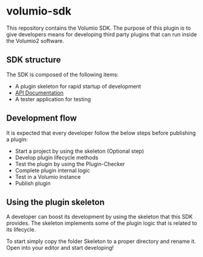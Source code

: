 # volumio-sdk

This repository contains the Volumio SDK. The purpose of this plugin is to give developers means for developing third party plugins that can run inside the Volumio2 software.

## SDK structure

The SDK is composed of the following items:

*	A plugin skeleton for rapid startup of development
*	[API Documentation](Docs/API-main.md "API Documentation") 
*	A tester application for testing

## Development flow

It is expected that every developer follow the below steps before publishing a plugin:

*	Start a project by using the skeleton (Optional step)
*	Develop plugin lifecycle methods
*	Test the plugin by using the Plugin-Checker
*	Complete plugin internal logic
*	Test in a Volumio instance
*	Publish plugin

## Using the plugin skeleton

A developer can boost its development by using the skeleton that this SDK provides. The skeleton implements some of the plugin logic that is related to its lifecycle. 

To start simply copy the folder Skeleton to a proper directory and rename it.
Open into your editor and start developing!

